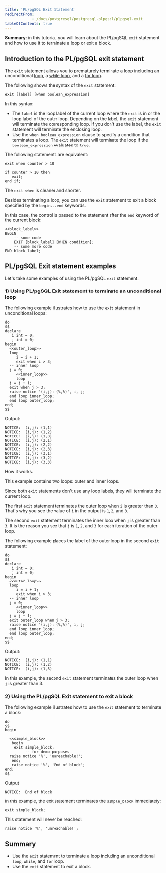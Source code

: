 ```yaml
---
title: 'PL/pgSQL Exit Statement'
redirectFrom: 
            - /docs/postgresql/postgresql-plpgsql/plpgsql-exit
tableOfContents: true
---
```


**Summary**: in this tutorial, you will learn about the PL/pgSQL `exit` statement and how to use it to terminate a loop or exit a block.

## Introduction to the PL/pgSQL exit statement

The `exit` statement allows you to prematurely terminate a loop including an unconditional [loop](/docs/postgresql/postgresql-plpgsql/plpgsql-loop-statements), a [while loop](/docs/postgresql/plpgsql-while-loop), and a [for loop](/docs/postgresql/postgresql-plpgsql/plpgsql-for-loop).

The following shows the syntax of the `exit` statement:

```
exit [label] [when boolean_expression]
```

In this syntax:

- The `label` is the loop label of the current loop where the `exit` is in or the loop label of the outer loop. Depending on the label, the `exit` statement will terminate the corresponding loop. If you don't use the label, the `exit` statement will terminate the enclosing loop.
- Use the `when boolean_expression` clause to specify a condition that terminates a loop. The `exit` statement will terminate the loop if the `boolean_expression` evaluates to `true`.

The following statements are equivalent:

```
exit when counter > 10;
```

```
if counter > 10 then
   exit;
end if;
```

The `exit when` is cleaner and shorter.

Besides terminating a loop, you can use the `exit` statement to exit a block specified by the `begin...end` keywords.

In this case, the control is passed to the statement after the `end` keyword of the current block:

```
<<block_label>>
BEGIN
    -- some code
    EXIT [block_label] [WHEN condition];
    -- some more code
END block_label;
```

## PL/pgSQL Exit statement examples

Let's take some examples of using the PL/pgSQL `exit` statement.

### 1) Using PL/pgSQL Exit statement to terminate an unconditional loop

The following example illustrates how to use the `exit` statement in unconditional loops:

```
do
$$
declare
   i int = 0;
   j int = 0;
begin
  <<outer_loop>>
  loop
     i = i + 1;
     exit when i > 3;
  -- inner loop
  j = 0;
     <<inner_loop>>
     loop
  j = j + 1;
  exit when j > 3;
  raise notice '(i,j): (%,%)', i, j;
  end loop inner_loop;
  end loop outer_loop;
end;
$$
```

Output:

```
NOTICE:  (i,j): (1,1)
NOTICE:  (i,j): (1,2)
NOTICE:  (i,j): (1,3)
NOTICE:  (i,j): (2,1)
NOTICE:  (i,j): (2,2)
NOTICE:  (i,j): (2,3)
NOTICE:  (i,j): (3,1)
NOTICE:  (i,j): (3,2)
NOTICE:  (i,j): (3,3)
```

How it works.

This example contains two loops: outer and inner loops.

Since both `exit` statements don't use any loop labels, they will terminate the current loop.

The first `exit` statement terminates the outer loop when `i` is greater than `3`. That's why you see the value of `i` in the output is `1`, `2`, and `3`.

The second `exit` statement terminates the inner loop when `j` is greater than `3`. It is the reason you see that `j` is `1`, `2`, and `3` for each iteration of the outer loop.

The following example places the label of the outer loop in the second `exit` statement:

```
do
$$
declare
   i int = 0;
   j int = 0;
begin
  <<outer_loop>>
  loop
     i = i + 1;
     exit when i > 3;
  -- inner loop
  j = 0;
     <<inner_loop>>
     loop
  j = j + 1;
  exit outer_loop when j > 3;
  raise notice '(i,j): (%,%)', i, j;
  end loop inner_loop;
  end loop outer_loop;
end;
$$
```

Output:

```
NOTICE:  (i,j): (1,1)
NOTICE:  (i,j): (1,2)
NOTICE:  (i,j): (1,3)
```

In this example, the second `exit` statement terminates the outer loop when `j` is greater than 3.

### 2) Using the PL/pgSQL Exit statement to exit a block

The following example illustrates how to use the `exit` statement to terminate a block:

```
do
$$
begin

  <<simple_block>>
   begin
    exit simple_block;
         -- for demo purposes
  raise notice '%', 'unreachable!';
   end;
   raise notice '%', 'End of block';
end;
$$
```

Output

```
NOTICE:  End of block
```

In this example, the exit statement terminates the `simple_block` immediately:

```
exit simple_block;
```

This statement will never be reached:

```
raise notice '%', 'unreachable!';
```

## Summary

- Use the `exit` statement to terminate a loop including an unconditional `loop`, `while`, and `for` loop.
- Use the `exit` statement to exit a block.
